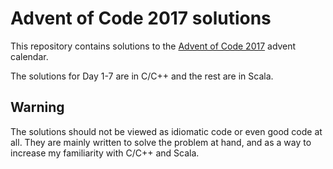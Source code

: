 # Advent of Code 2017 solutions

This repository contains solutions to the [Advent of Code 2017](http://adventofcode.com/2017) 
advent calendar.

The solutions for Day 1-7 are in C/C++ and the rest are in Scala.

## Warning

The solutions should not be viewed as idiomatic code or even good code 
at all. They are mainly written to solve the problem at hand, and as a way
to increase my familiarity with C/C++ and Scala.
